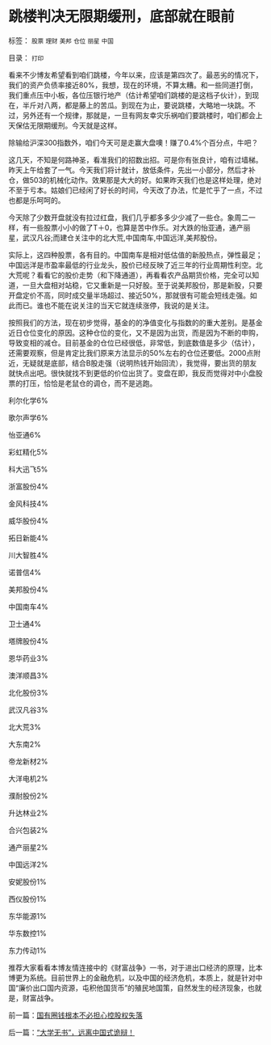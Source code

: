 # 跳楼判决无限期缓刑，底部就在眼前

标签： `股票` `理财` `美邦` `仓位` `丽星` `中国` 

目录： `打印`

看来不少博友希望看到咱们跳楼，今年以来，应该是第四次了。最恶劣的情况下，我们的资产负债率接近80%，我想，现在的环境，不算太糟。和一些同道打倒，我们重点压中小板，各位压银行地产（估计希望咱们跳楼的是这档子伙计），到现在，半斤对八两，都是藤上的苦瓜。到现在为止，要说跳楼，大略地一块跳。不过，另外还有一个规律，那就是，一旦有网友幸灾乐祸咱们要跳楼时，咱们都会上天保估无限期缓刑。今天就是这样。



除输给沪深300指数外，咱们今天可是走赢大盘噢！赚了0.4%个百分点，牛吧？



这几天，不知是何路神圣，看准我们的招数出招。可是你有张良计，咱有过墙梯。昨天上午给套了一气。今天我们将计就计，放低条件，先出一小部分，然后才补仓，做503的机械化动作。效果那是大大的好。如果昨天我们也是这样处理，绝对不至于亏本。姑娘们已经闲了好长的时间，今天改了办法，忙是忙乎了一点，不过也都是乐呵呵的。



今天除了少数开盘就没有拉过红盘，我们几乎都多多少少减了一些仓。象周二一样，有一些股票小小的做了T＋0，也算是苦中作乐。对大跌的怡亚通，通产丽星，武汉凡谷;而建仓关注中的北大荒,中国南车,中国远洋,美邦股份。



实际上，这四种股票，各有目的。中国南车是相对低估值的新股热点，弹性最足；中国远洋是市盈率最低的行业龙头，股价已经反映了近三年的行业周期性利空。北大荒呢？看看它的股价走势（和下降通道），再看看农产品期货价格，完全可以知道，一旦大盘相对站稳，它又重新是一只好股。至于说美邦股份，那是新股，只要开盘定价不高，同时成交量半场超过、接近50%，那就很有可能会短线走强。如此而已。谁也不能在说关注的当天它就连续涨停，我说的是关注。



按照我们的方法，现在初步觉得，基金的的净值变化与指数的的重大差别。是基金近日仓位变化的原因。这种仓位的变化，又不是因为出货，而是因为不断的申购，导致变相的减仓。目前基金的仓位已经很低，非常低，到底数值是多少（估计），还需要观察，但是肯定比我们原来方法显示的50%左右的仓位还要低。2000点附近，无疑就是底部，结合B股走强（说明热钱开始回流），我觉得，要出货的朋友就快点出吧。很快就找不到更低的价位出货了。变盘在即，我反而觉得对中小盘股票的打压，恰恰是老鼠仓的调仓，而不是逃跑。

利尔化学6%

歌尔声学6%

怡亚通6%

彩虹精化5%

科大迅飞5%

浙富股份4%

金风科技4%

威华股份4%

拓日新能4%

川大智胜4%

诺普信4%

美邦股份4%

中国南车4%

卫士通4%

塔牌股份4%

恩华药业3%

澳洋顺昌3%

北化股份3%

武汉凡谷3%

北大荒3%

大东南2%

帝龙新材2%

大洋电机2%

濮耐股份2%

升达林业2%

合兴包装2%

通产丽星2%

中国远洋2%

安妮股份1%

西仪股份1%

东华能源1%

华东数控1%

东力传动1%



推荐大家看看本博友情连接中的《财富战争》一书，对于进出口经济的原理，比本博更为系统。目前世界上的金融危机，以及中国的经济危机，本质上，就是针对中国“廉价出口国内资源，屯积他国货币”的殖民地国策，自然发生的经济现象，也就是，财富战争。

前一篇：[国有圈钱根本不必担心控股权失落](../../../2008/8/27/国有圈钱根本不必担心控股权失落.md)

后一篇：[“大学无书”，远离中国式诡辩！](../../../2008/8/31/“大学无书”，远离中国式诡辩！.md)